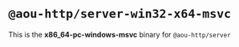 # `@aou-http/server-win32-x64-msvc`

This is the **x86_64-pc-windows-msvc** binary for `@aou-http/server`
